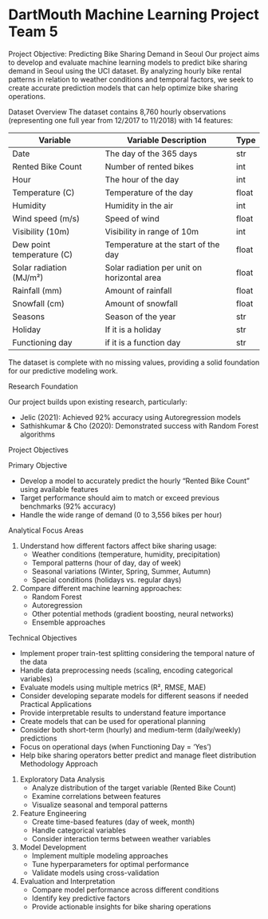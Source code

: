 # DartMouth Machine Learning Project Team 5

Project Objective: Predicting Bike Sharing Demand in Seoul
Our project aims to develop and evaluate machine learning models to predict bike sharing demand in Seoul using the UCI dataset. By analyzing hourly bike rental patterns in relation to weather conditions and temporal factors, we seek to create accurate prediction models that can help optimize bike sharing operations.

Dataset Overview
The dataset contains 8,760 hourly observations (representing one full year from 12/2017 to 11/2018) with 14 features:

| Variable                | Variable Description                        | Type  |
|-------------------------|-------------------------------------------|-------|
| Date                    | The day of the 365 days                    | str   |
| Rented Bike Count       | Number of rented bikes                     | int   |
| Hour                    | The hour of the day                        | int   |
| Temperature (C)         | Temperature of the day                     | float |
| Humidity                | Humidity in the air                        | int   |
| Wind speed (m/s)        | Speed of wind                              | float |
| Visibility (10m)        | Visibility in range of 10m                 | int   |
| Dew point temperature (C)| Temperature at the start of the day       | float |
| Solar radiation (MJ/m²) | Solar radiation per unit on horizontal area| float |
| Rainfall (mm)           | Amount of rainfall                         | float |
| Snowfall (cm)           | Amount of snowfall                         | float |
| Seasons                 | Season of the year                         | str   |
| Holiday                 | If it is a holiday                         | str   |
| Functioning day         | if it is a function day                    | str   |

The dataset is complete with no missing values, providing a solid foundation for our predictive modeling work.

Research Foundation

Our project builds upon existing research, particularly:
- Jelic (2021): Achieved 92% accuracy using Autoregression models
- Sathishkumar & Cho (2020): Demonstrated success with Random Forest algorithms

Project Objectives

Primary Objective
- Develop a model to accurately predict the hourly “Rented Bike Count” using available features
- Target performance should aim to match or exceed previous benchmarks (92% accuracy)
- Handle the wide range of demand (0 to 3,556 bikes per hour)

Analytical Focus Areas
1. Understand how different factors affect bike sharing usage:
   - Weather conditions (temperature, humidity, precipitation)
   - Temporal patterns (hour of day, day of week)
   - Seasonal variations (Winter, Spring, Summer, Autumn)
   - Special conditions (holidays vs. regular days)
2. Compare different machine learning approaches:
   - Random Forest
   - Autoregression
   - Other potential methods (gradient boosting, neural networks)
   - Ensemble approaches

Technical Objectives
- Implement proper train-test splitting considering the temporal nature of the data
- Handle data preprocessing needs (scaling, encoding categorical variables)
- Evaluate models using multiple metrics (R², RMSE, MAE)
- Consider developing separate models for different seasons if needed
Practical Applications
- Provide interpretable results to understand feature importance
- Create models that can be used for operational planning
- Consider both short-term (hourly) and medium-term (daily/weekly) predictions
- Focus on operational days (when Functioning Day = ‘Yes’)
- Help bike sharing operators better predict and manage fleet distribution
Methodology Approach
1. Exploratory Data Analysis
   - Analyze distribution of the target variable (Rented Bike Count)
   - Examine correlations between features
   - Visualize seasonal and temporal patterns
2. Feature Engineering
   - Create time-based features (day of week, month)
   - Handle categorical variables
   - Consider interaction terms between weather variables
3. Model Development
   - Implement multiple modeling approaches
   - Tune hyperparameters for optimal performance
   - Validate models using cross-validation
4. Evaluation and Interpretation
   - Compare model performance across different conditions
   - Identify key predictive factors
   - Provide actionable insights for bike sharing operations